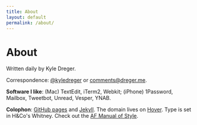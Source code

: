 ```yaml
---
title: About
layout: default
permalink: /about/
---
```

# About

Written daily by Kyle Dreger.

Correspondence: [@kyledreger](http://twitter.com/kyledreger) or <comments@dreger.me>.

**Software I like**: (Mac) TextEdit, iTerm2, Webkit; (iPhone) 1Password, Mailbox, Tweetbot, Unread, Vesper, YNAB.

**Colophon**: [GitHub pages](https://pages.github.com/) and [Jekyll](https://github.com/mojombo/jekyll). The domain lives on [Hover](http://hover.com). Type is set in H&Co's Whitney. Check out the [AF Manual of Style](/style-guide).
